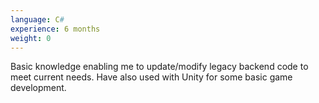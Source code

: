 ```yaml
---
language: C#
experience: 6 months
weight: 0
---
```


Basic knowledge enabling me to update/modify legacy backend code to meet current needs. Have also used with Unity for some basic game development.